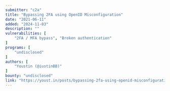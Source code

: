 ```yaml
---
submitter: "c2a"
title: "Bypassing 2FA using OpenID Misconfiguration"
date: "2021-06-11"
added: "2024-11-03"
description: ""
vulnerabilities: [
    "2FA / MFA bypass", "Broken authentication"
]
programs: [
    "undisclosed"
]
authors: [
    "Youstin (@iustinBB)"
]
bounty: "undisclosed"
link: "https://youst.in/posts/bypassing-2fa-using-openid-misconfiguration/"
---
```




